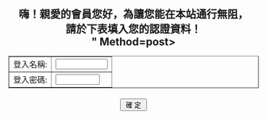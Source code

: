 <HTML>
<BODY>
<h2 ALIGN="CENTER">
嗨！親愛的會員您好，為讓您能在本站通行無阻，<BR>
請於下表填入您的認證資料！
<FORM Action="<?=$_SERVER["PHP_SELF"];?>" Method=post>
<TABLE BORDER=1 CELLSPACING=0 ></h2>
<TR><TD ALIGN=RIGHT>登入名稱:</TD>
<TD><Input Type=Text Name=ID Size=10></TD></TR>
<TR><TD ALIGN=RIGHT>登入密碼:</TD>
<TD><Input Type=Password Name=Password Size=8></TD></TR>
</TABLE><P>
<INPUT Type=Submit Value=" 確 定 " name="B1">
</FORM>
</CENTER>
</BODY>
</HTML>
